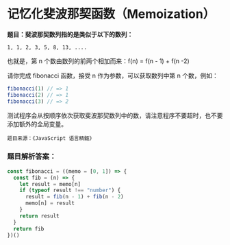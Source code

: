 # 记忆化斐波那契函数（Memoization）

**题目：斐波那契数列指的是类似于以下的数列：**

`1, 1, 2, 3, 5, 8, 13, ....`

也就是，第 n 个数由数列的前两个相加而来：f(n) = f(n - 1) + f(n -2)

请你完成 fibonacci 函数，接受 n 作为参数，可以获取数列中第 n 个数，例如：

```js
fibonacci(1) // => 1
fibonacci(2) // => 1
fibonacci(3) // => 2
```

测试程序会从按顺序依次获取斐波那契数列中的数，请注意程序不要超时，也不要添加额外的全局变量。

`题目来源：《JavaScript 语言精髓》`

### 题目解析答案：

```js
const fibonacci = ((memo = [0, 1]) => {
  const fib = (n) => {
    let result = memo[n]
    if (typeof result !== "number") {
      result = fib(n - 1) + fib(n - 2)
      memo[n] = result
    }
    return result
  }
  return fib
})()
```
